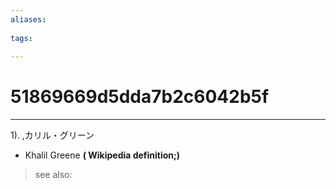 ```yaml
---
aliases:
    
tags:
    
---
```


# 51869669d5dda7b2c6042b5f
---
1).
,カリル・グリーン

- Khalil Greene
**( Wikipedia definition;)**
> see also: 
            